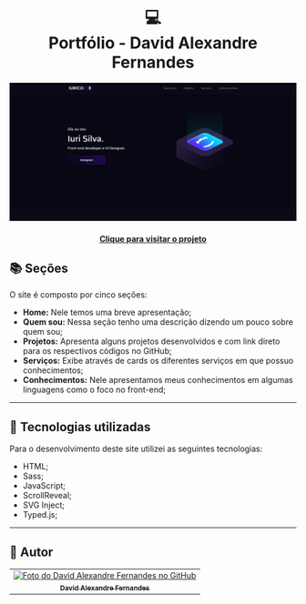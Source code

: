 <h1 align="center">
  💻<br>Portfólio - David Alexandre Fernandes
</h1>

![Resultado final do projeto](assets/image/preview.png)

<h4 align="center"><a href="https://www.davidalexandre.com/">Clique para visitar o projeto</a></h4>

## 📚 Seções

O site é composto por cinco seções:

- **Home:** Nele temos uma breve apresentação;
- **Quem sou:** Nessa seção tenho uma descrição dizendo um pouco sobre quem sou;
- **Projetos:** Apresenta alguns projetos desenvolvidos e com link direto para os respectivos códigos no GitHub;
- **Serviços:** Exibe através de cards os diferentes serviços em que possuo conhecimentos;
- **Conhecimentos:** Nele apresentamos meus conhecimentos em algumas linguagens como o foco no front-end;

---

## 💼 Tecnologias utilizadas

Para o desenvolvimento deste site utilizei as seguintes tecnologias:

- HTML;
- Sass;
- JavaScript;
- ScrollReveal;
- SVG Inject;
- Typed.js;

---

<h2>🦄 Autor</h2>

<table>
  <tr>
    <td align="center">
      <a href="https://github.com/davidalexandre">
        <img src="https://avatars3.githubusercontent.com/u/31936044" width="100px;" alt="Foto do David Alexandre Fernandes no GitHub"/><br>
        <sub>
          <b>David Alexandre Fernandes</b>
        </sub>
      </a>
    </td>
  </tr>
</table>
